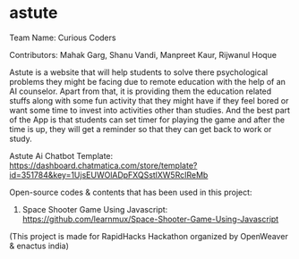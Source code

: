 # astute
Team Name: Curious Coders

Contributors: Mahak Garg, Shanu Vandi, Manpreet Kaur, Rijwanul Hoque

Astute is a website that will help students to solve there psychological problems they might be facing due to remote education with the help of an AI counselor. Apart from that, it is providing them the education related stuffs along with some fun activity that they might have if they feel bored or want some time to invest into activities other than studies. And the best part of the App is that students can set timer for playing the game and after the time is up, they will get a reminder so that they can get back to work or study.

Astute Ai Chatbot Template: https://dashboard.chatmatica.com/store/template?id=351784&key=1UjsEUWOlADpFXQSstlXW5RcIReMb

Open-source codes & contents that has been used in this project:
1. Space Shooter Game Using Javascript: https://github.com/learnmux/Space-Shooter-Game-Using-Javascript

(This project is made for RapidHacks Hackathon organized by OpenWeaver & enactus india)
